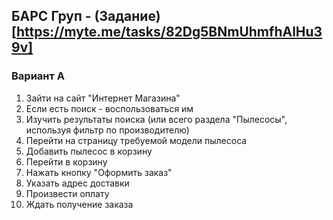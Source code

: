 ## БАРС Груп - (Задание)[https://myte.me/tasks/82Dg5BNmUhmfhAlHu39v]

### Вариант A
1. Зайти на сайт "Интернет Магазина"
2. Если есть поиск - воспользоваться им
3. Изучить результаты поиска (или всего раздела "Пылесосы", используя фильтр по производителю)
4. Перейти на страницу требуемой модели пылесоса
5. Добавить пылесос в корзину
6. Перейти в корзину
7. Нажать кнопку "Оформить заказ"
8. Указать адрес доставки
9. Произвести оплату
10. Ждать получение заказа

